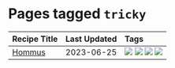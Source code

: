# Pages tagged `tricky`

|Recipe Title|Last Updated|Tags
|:---|:---|:---|
|[Hommus](../recipes/hommus.md)|2023-06-25|[![](https://img.shields.io/badge/tag-healthy-32613c)](../tags/healthy.md) [![](https://img.shields.io/badge/tag-messy-10cdd6)](../tags/messy.md) [![](https://img.shields.io/badge/tag-protein-659a8f)](../tags/protein.md) [![](https://img.shields.io/badge/tag-tricky-5d33f3)](../tags/tricky.md)|